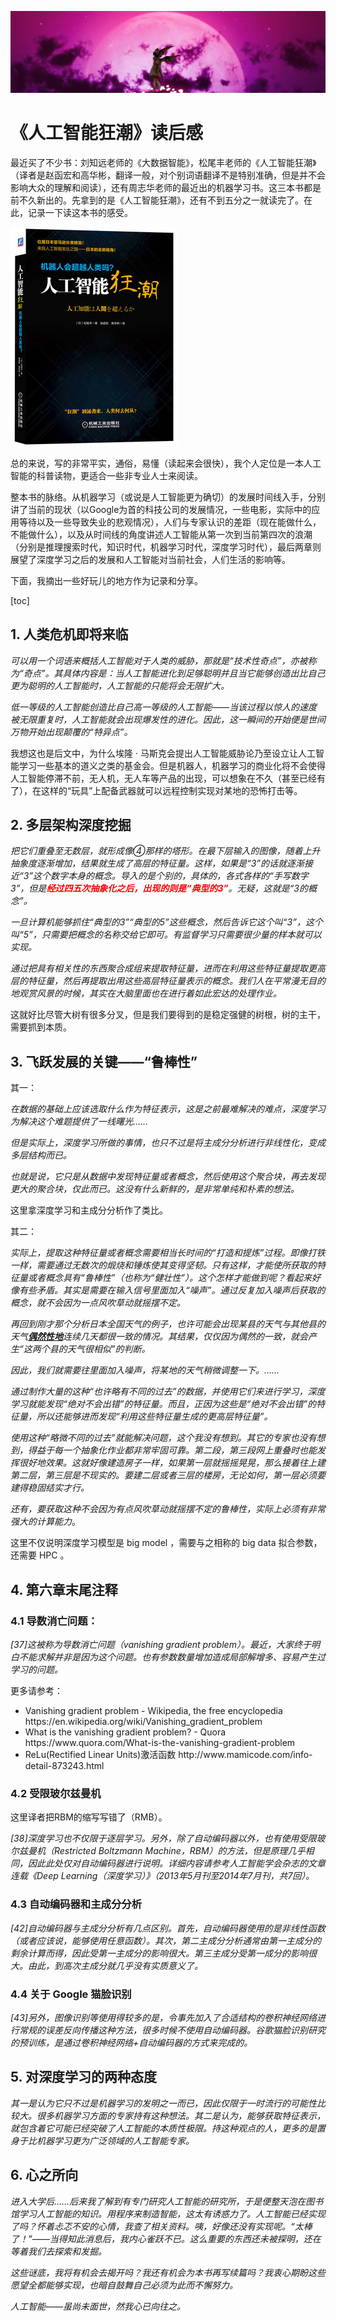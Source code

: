 [![header](../../../assets/header12.jpg)](https://yuenshome.github.io)

# 《人工智能狂潮》读后感

最近买了不少书：刘知远老师的《大数据智能》，松尾丰老师的《人工智能狂潮》（译者是赵函宏和高华彬，翻译一般，对个别词语翻译不是特别准确，但是并不会影响大众的理解和阅读），还有周志华老师的最近出的机器学习书。这三本书都是前不久新出的。先拿到的是《人工智能狂潮》，还有不到五分之一就读完了。在此，记录一下读这本书的感受。

![ai-worship](./assets/ai-worship.jpg)

总的来说，写的非常平实，通俗，易懂（读起来会很快），我个人定位是一本人工智能的科普读物，更适合一些非专业人士来阅读。

整本书的脉络。从机器学习（或说是人工智能更为确切）的发展时间线入手，分别讲了当前的现状（以Google为首的科技公司的发展情况，一些电影，实际中的应用等待以及一些导致失业的悲观情况），人们与专家认识的差距（现在能做什么，不能做什么），以及从时间线的角度讲述人工智能从第一次到当前第四次的浪潮（分别是推理搜索时代，知识时代，机器学习时代，深度学习时代），最后两章则展望了深度学习之后的发展和人工智能对当前社会，人们生活的影响等。

下面，我摘出一些好玩儿的地方作为记录和分享。

[toc]

<!--more-->
<h2>1. 人类危机即将来临</h2>
<em>可以用一个词语来概括人工智能对于人类的威胁，那就是“技术性奇点”，亦被称为“奇点”。其具体内容是：当人工智能进化到足够聪明并且当它能够创造出比自己更为聪明的人工智能时，人工智能的只能将会无限扩大。</em>

<em>低一等级的人工智能创造比自己高一等级的人工智能——当该过程以惊人的速度被无限重复时，人工智能就会出现爆发性的进化。因此，这一瞬间的开始便是世间万物开始出现颠覆的“特异点”。</em>

我想这也是后文中，为什么埃隆 · 马斯克会提出人工智能威胁论乃至设立让人工智能学习一些基本的道义之类的基金会。但是机器人，机器学习的商业化将不会使得人工智能停滞不前，无人机，无人车等产品的出现，可以想象在不久（甚至已经有了），在这样的“玩具”上配备武器就可以远程控制实现对某地的恐怖打击等。
<h2>2. 多层架构深度挖掘</h2>
<em>把它们重叠至无数层，就形成像④那样的塔形。在最下层输入的图像，随着上升抽象度逐渐增加，结果就生成了高层的特征量。这样，如果是“3”的话就逐渐接近“3”这个数字本身的概念。导入的是个别的，具体的，各式各样的“手写数字3”，但是<span style="color: #ff0000;"><strong>经过四五次抽象化之后，出现的则是“典型的3”</strong></span>。无疑，这就是“3的概念”。</em>

<em>一旦计算机能够抓住“典型的3”“典型的5”这些概念，然后告诉它这个叫“3”，这个叫“5”，只需要把概念的名称交给它即可。有监督学习只需要很少量的样本就可以实现。</em>

<em>通过把具有相关性的东西聚合成组来提取特征量，进而在利用这些特征量提取更高层的特征量，然后再提取出用这些高层特征量表示的概念。我们人在平常漫无目的地观赏风景的时候，其实在大脑里面也在进行着如此宏达的处理作业。</em>

这就好比尽管大树有很多分叉，但是我们要得到的是稳定强健的树根，树的主干，需要抓到本质。
<h2>3. 飞跃发展的关键——“鲁棒性”</h2>
其一：

<em>在数据的基础上应该选取什么作为特征表示，这是之前最难解决的难点，深度学习为解决这个难题提供了一线曙光……</em>

<em>但是实际上，深度学习所做的事情，也只不过是将主成分分析进行非线性化，变成多层结构而已。</em>

<em>也就是说，它只是从数据中发现特征量或者概念，然后使用这个聚合块，再去发现更大的聚合块，仅此而已。这没有什么新鲜的，是非常单纯和朴素的想法。</em>

这里拿深度学习和主成分分析作了类比。

其二：

<em>实际上，提取这种特征量或者概念需要相当长时间的“打造和提炼”过程。即像打铁一样，需要通过无数次的煅烧和锤炼使其变得坚韧。只有这样，才能使所获取的特征量或者概念具有“鲁棒性”（也称为“健壮性”）。这个怎样才能做到呢？看起来好像有些矛盾。其实是需要在输入信号里面加入“噪声”。通过反复加入噪声后获取的概念，就不会因为一点风吹草动就摇摆不定。</em>

<em>再回到刚才那个分析日本全国天气的例子，也许可能会出现某县的天气与其他县的天气<strong><span style="text-decoration: underline;">偶然性地</span></strong>连续几天都很一致的情况。其结果，仅仅因为偶然的一致，就会产生“这两个县的天气很相似”的判断。</em>

<em>因此，我们就需要往里面加入噪声，将某地的天气稍微调整一下。……</em>

<em>通过制作大量的这种“也许略有不同的过去”的数据，并使用它们来进行学习，深度学习就能发现“绝对不会出错”的特征量。而且，正因为这些是“绝对不会出错”的特征量，所以还能够进而发现“利用这些特征量生成的更高层特征量”。</em>

<em>使用这种“略微不同的过去”就能解决问题，这个我没有想到。其它的专家也没有想到，得益于每一个抽象化作业都非常牢固可靠。第二段，第三段网上重叠时也能发挥很好地效果。这就好像建造房子一样，如果第一层就摇摇晃晃，那么接着往上建第二层，第三层是不现实的。要建二层或者三层的楼房，无论如何，第一层必须要建得稳固结实才行。</em>

<em>还有，要获取这种不会因为有点风吹草动就摇摆不定的鲁棒性，实际上必须有非常强大的计算能力</em>。

这里不仅说明深度学习模型是 big model ，需要与之相称的 big data 拟合参数，还需要 HPC 。
<h2>4. 第六章末尾注释</h2>
<h3>4.1 导数消亡问题：</h3>
<em>[37]这被称为导数消亡问题（vanishing gradient problem）。最近，大家终于明白不能求解并非是因为这个问题。也有参数数量增加造成局部解增多、容易产生过学习的问题。</em>

更多请参考：
<ul>
	<li>Vanishing gradient problem - Wikipedia, the free encyclopedia
https://en.wikipedia.org/wiki/Vanishing_gradient_problem</li>
	<li>What is the vanishing gradient problem? - Quora
https://www.quora.com/What-is-the-vanishing-gradient-problem</li>
	<li>ReLu(Rectified Linear Units)激活函数
http://www.mamicode.com/info-detail-873243.html</li>
</ul>
<h3>4.2 受限玻尔兹曼机</h3>
这里译者把RBM的缩写写错了（RMB）。

<em>[38]深度学习也不仅限于逐层学习。另外，除了自动编码器以外，也有使用受限玻尔兹曼机（Restricted Boltzmann Machine，RBM）的方法，但是原理几乎相同，因此此处仅对自动编码器进行说明。详细内容请参考人工智能学会杂志的文章连载《Deep Learning（深度学习）》（2013年5月刊至2014年7月刊，共7回）。</em>
<h3>4.3 自动编码器和主成分分析</h3>
<em>[42]自动编码器与主成分分析有几点区别。首先，自动编码器使用的是非线性函数（或者应该说，能够使用任意函数）。其次，第二主成分分析通常由第一主成分的剩余计算而得，因此受第一主成分的影响很大。第三主成分受第一成分的影响很大。由此，到高次主成分就几乎没有实质意义了。</em>
<h3>4.4 关于 Google 猫脸识别</h3>
<em>[43]另外，图像识别等使用得较多的是，令事先加入了合适结构的卷积神经网络进行常规的误差反向传播这种方法，很多时候不使用自动编码器。谷歌猫脸识别研究的预训练，是通过卷积神经网络+自动编码器的方式来完成的。</em>
<h2>5. 对深度学习的两种态度</h2>
<em>其一是认为它只不过是机器学习的发明之一而已，因此仅限于一时流行的可能性比较大。很多机器学习方面的专家持有这种想法。其二是认为，能够获取特征表示，就包含着它可能已经突破了人工智能的本质性极限。持这种观点的人，更多的是置身于比机器学习更为广泛领域的人工智能专家。</em>
<h2>6. 心之所向</h2>
<em>进入大学后……后来我了解到有专门研究人工智能的研究所，于是便整天泡在图书馆学习人工智能的知识。用程序来制造智能，这太有诱惑力了。人工智能已经实现了吗？怀着忐忑不安的心情，我查了相关资料。咦，好像还没有实现呢。“太棒了！”——当得知此消息后，我内心雀跃不已。这么重要的东西还未被探明，还在等着我们去探索和发掘。</em>

<em>这些谜底，我将有机会去揭开吗？我还有机会为本书再写续篇吗？我衷心期盼这些愿望全都能够实现，也暗自鼓舞自己必须为此而不懈努力。</em>

<em>人工智能——虽尚未面世，然我心已向往之。</em>

